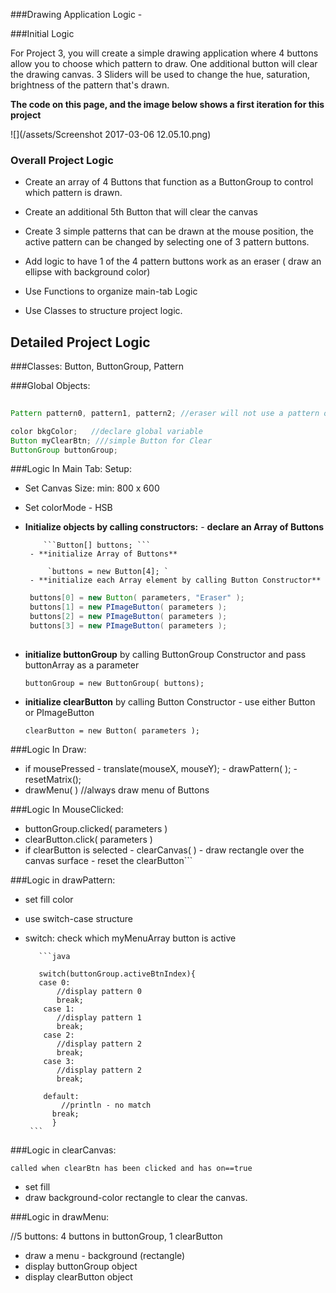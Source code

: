 ###Drawing Application Logic - 

###Initial Logic

For Project 3, you will create a simple drawing application where 4 buttons allow you to choose which pattern to draw. One additional button will clear the drawing canvas.  3 Sliders will be used to change the hue, saturation, brightness of the pattern that's drawn.

**The code on this page, and the image below shows a first iteration for this project**


![](/assets/Screenshot 2017-03-06 12.05.10.png)

### Overall Project Logic


- Create an array of 4 Buttons that function as a ButtonGroup to control which pattern is drawn.

- Create an additional 5th Button that will clear the canvas

- Create 3 simple patterns that can be drawn at the mouse position, the active pattern can be changed by selecting one of 3 pattern buttons.

- Add logic to have 1 of the 4 pattern buttons work as an eraser ( draw an ellipse with background color)

- Use Functions to organize main-tab Logic
- Use Classes to structure project logic.

## Detailed Project Logic

###Classes:  Button, ButtonGroup, Pattern
    
###Global Objects:



```java
  
Pattern pattern0, pattern1, pattern2; //eraser will not use a pattern object

color bkgColor;   //declare global variable
Button myClearBtn; ///simple Button for Clear
ButtonGroup buttonGroup; 

```

    
    
###Logic In Main Tab:  Setup:  

- Set Canvas Size: min: 800 x 600
- Set colorMode - HSB
- **Initialize objects by calling constructors:**
       - **declare an Array of Buttons** 
       
          ```Button[] buttons; ```
       - **initialize Array of Buttons**
       
           `buttons = new Button[4]; `
       - **initialize each Array element by calling Button Constructor**
           
    ```java
     buttons[0] = new Button( parameters, "Eraser" ); 
     buttons[1] = new PImageButton( parameters ); 
     buttons[2] = new PImageButton( parameters ); 
     buttons[3] = new PImageButton( parameters ); 
            
    ```
   
 - **initialize buttonGroup** by calling ButtonGroup Constructor and pass buttonArray as a parameter
       
      `buttonGroup = new ButtonGroup( buttons);` 
      
  - **initialize clearButton** by calling Button Constructor - use either Button or PImageButton
      
    `clearButton = new Button( parameters );`
        
###Logic In Draw:
- if mousePressed
        - translate(mouseX, mouseY);
        - drawPattern( );
        - resetMatrix();
- drawMenu( ) //always draw menu of Buttons
    
###Logic In MouseClicked:
    
- buttonGroup.clicked( parameters )
- clearButton.click( parameters )
- if clearButton is selected
       - clearCanvas( ) - draw rectangle over the canvas surface
       - reset the clearButton```
 
###Logic in drawPattern:
- set fill color
- use switch-case structure
- switch: check which myMenuArray button is active
         
         ```java
         
         switch(buttonGroup.activeBtnIndex){
         case 0:
             //display pattern 0
             break;
          case 1:
             //display pattern 1
             break;
          case 2:
             //display pattern 2
             break;
          case 3:
             //display pattern 2
             break;

          default:
              //println - no match
            break;
            }
       ```
                
          
 ###Logic in clearCanvas:
 
    called when clearBtn has been clicked and has on==true
    
 - set fill
 - draw background-color rectangle to clear the canvas.
 
 ###Logic in drawMenu: 
 
 //5 buttons: 4 buttons in buttonGroup, 1 clearButton
-  draw a menu - background (rectangle)
-  display buttonGroup object
-  display clearButton object 
    
     
 
   
 
